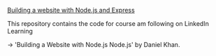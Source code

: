 <ins>Building a website with Node.js and Express</ins>

This repository contains the code for course am following on LinkedIn Learning

-> 'Building a Website with Node.js Node.js' by Daniel Khan.
